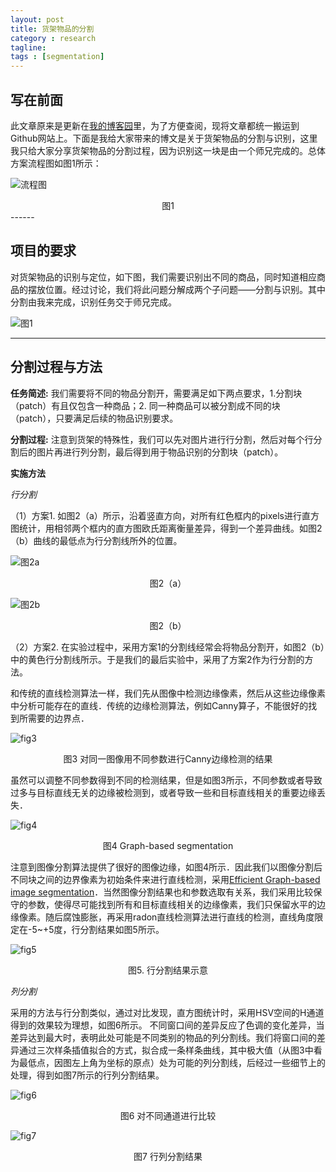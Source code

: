 ```yaml
---
layout: post
title: 货架物品的分割
category : research
tagline: 
tags : [segmentation]
---
```


写在前面
----

此文章原来是更新在[我的博客园](http://www.cnblogs.com/lxiongh/archive/2012/08/30/2664290.html)里，为了方便查阅，现将文章都统一搬运到Github网站上。下面是我给大家带来的博文是关于货架物品的分割与识别，这里我只给大家分享货架物品的分割过程，因为识别这一块是由一个师兄完成的。总体方案流程图如图1所示：

![流程图](http://images.cnblogs.com/cnblogs_com/lxiongh/201208/201208301926123499.png)

<center>图1</center>
------

项目的要求
----

对货架物品的识别与定位，如下图，我们需要识别出不同的商品，同时知道相应商品的摆放位置。经过讨论，我们将此问题分解成两个子问题——分割与识别。其中分割由我来完成，识别任务交于师兄完成。

![图1](http://images.cnblogs.com/cnblogs_com/lxiongh/201208/201208301926183494.jpg)

----  

分割过程与方法
---

**任务简述:** 我们需要将不同的物品分割开，需要满足如下两点要求，1.分割块（patch）有且仅包含一种商品；2. 同一种商品可以被分割成不同的块（patch），只要满足后续的物品识别要求。

**分割过程:** 注意到货架的特殊性，我们可以先对图片进行行分割，然后对每个行分割后的图片再进行列分割，最后得到用于物品识别的分割块（patch）。

**实施方法**

*行分割*

（1）方案1. 如图2（a）所示，沿着竖直方向，对所有红色框内的pixels进行直方图统计，用相邻两个框内的直方图欧氏距离衡量差异，得到一个差异曲线。如图2（b）曲线的最低点为行分割线所外的位置。

![图2a](http://images.cnblogs.com/cnblogs_com/lxiongh/201208/201208301926334318.png)

<center>图2（a）</center>
 
![图2b](http://images.cnblogs.com/cnblogs_com/lxiongh/201208/201208301926414431.png) 

<center>图2（b）</center>

（2）方案2. 在实验过程中，采用方案1的分割线经常会将物品分割开，如图2（b）中的黄色行分割线所示。于是我们的最后实验中，采用了方案2作为行分割的方法。

和传统的直线检测算法一样，我们先从图像中检测边缘像素，然后从这些边缘像素中分析可能存在的直线．传统的边缘检测算法，例如Canny算子，不能很好的找到所需要的边界点．

![fig3](http://images.cnblogs.com/cnblogs_com/lxiongh/201208/201208301926503440.png)

<center>图3 对同一图像用不同参数进行Canny边缘检测的结果</center>

虽然可以调整不同参数得到不同的检测结果，但是如图3所示，不同参数或者导致过多与目标直线无关的边缘被检测到，或者导致一些和目标直线相关的重要边缘丢失．

![fig4](http://images.cnblogs.com/cnblogs_com/lxiongh/201208/201208301926536665.jpg)

<center>图4 Graph-based segmentation</center>

注意到图像分割算法提供了很好的图像边缘，如图4所示．因此我们以图像分割后不同块之间的边界像素为初始条件来进行直线检测，采用[Efficient Graph-based image segmentation](http://www.cs.brown.edu/~pff/segment/)．当然图像分割结果也和参数选取有关系，我们采用比较保守的参数，使得尽可能找到所有和目标直线相关的边缘像素，我们只保留水平的边缘像素。随后腐蚀膨胀，再采用radon直线检测算法进行直线的检测，直线角度限定在-5~+5度，行分割结果如图5所示。

![fig5](http://images.cnblogs.com/cnblogs_com/lxiongh/201208/201208301926571285.jpg)

<center>图5. 行分割结果示意</center>

*列分割*

采用的方法与行分割类似，通过对比发现，直方图统计时，采用HSV空间的H通道得到的效果较为理想，如图6所示。 不同窗口间的差异反应了色调的变化差异，当差异达到最大时，表明此处可能是不同类别的物品的列分割线。我们将窗口间的差异通过三次样条插值拟合的方式，拟合成一条样条曲线，其中极大值（从图3中看为最低点，因图左上角为坐标的原点）处为可能的列分割线，后经过一些细节上的处理，得到如图7所示的行列分割结果。 

![fig6](http://images.cnblogs.com/cnblogs_com/lxiongh/201208/20120830192702757.png)

<center>图6 对不同通道进行比较</center>

![fig7](http://images.cnblogs.com/cnblogs_com/lxiongh/201208/201208301927283033.png)

<center>图7 行列分割结果</center>